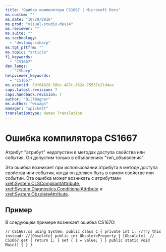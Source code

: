 ```yaml
---
title: "Ошибка компилятора CS1667 | Microsoft Docs"
ms.custom: ""
ms.date: "10/29/2016"
ms.prod: "visual-studio-dev14"
ms.reviewer: ""
ms.suite: ""
ms.technology: 
  - "devlang-csharp"
ms.tgt_pltfrm: ""
ms.topic: "article"
f1_keywords: 
  - "CS1667"
dev_langs: 
  - "CSharp"
helpviewer_keywords: 
  - "CS1667"
ms.assetid: 59f64828-58bc-487c-862a-75537e21d4ea
caps.latest.revision: 7
caps.handback.revision: 7
author: "BillWagner"
ms.author: "wiwagn"
manager: "wpickett"
translationtype: Human Translation
---
```

# Ошибка компилятора CS1667
Атрибут "атрибут" недопустим в методах доступа свойства или события. Он допустим только в объявлениях "тип\_объявления".  
  
 Эта ошибка возникает при использовании атрибута в методе доступа свойства или события, когда он должен быть в самом свойстве или событии. Эта ошибка может возникать с атрибутами <xref:System.CLSCompliantAttribute>, <xref:System.Diagnostics.ConditionalAttribute> и <xref:System.ObsoleteAttribute>.  
  
## Пример  
 В следующем примере возникает ошибка CS1670:  
  
```  
// CS1667.cs using System; public class C { private int i; //Try this instead: //[Obsolete] public int ObsoleteProperty { [Obsolete]  // CS1667 get { return i; } set { i = value; } } public static void Main() { } }  
```